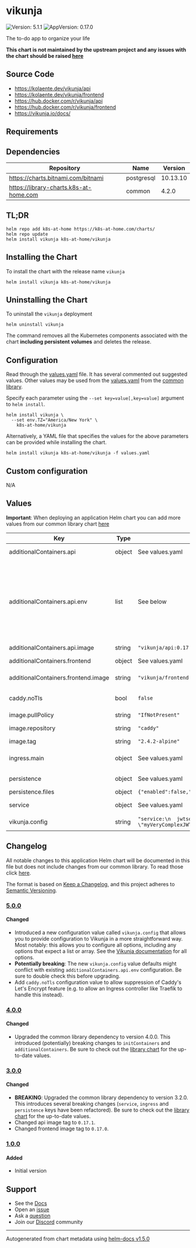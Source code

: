 # vikunja

![Version: 5.1.1](https://img.shields.io/badge/Version-5.1.1-informational?style=flat-square) ![AppVersion: 0.17.0](https://img.shields.io/badge/AppVersion-0.17.0-informational?style=flat-square)

The to-do app to organize your life

**This chart is not maintained by the upstream project and any issues with the chart should be raised [here](https://github.com/k8s-at-home/charts/issues/new/choose)**

## Source Code

* <https://kolaente.dev/vikunja/api>
* <https://kolaente.dev/vikunja/frontend>
* <https://hub.docker.com/r/vikunja/api>
* <https://hub.docker.com/r/vikunja/frontend>
* <https://vikunja.io/docs/>

## Requirements

## Dependencies

| Repository | Name | Version |
|------------|------|---------|
| https://charts.bitnami.com/bitnami | postgresql | 10.13.10 |
| https://library-charts.k8s-at-home.com | common | 4.2.0 |

## TL;DR

```console
helm repo add k8s-at-home https://k8s-at-home.com/charts/
helm repo update
helm install vikunja k8s-at-home/vikunja
```

## Installing the Chart

To install the chart with the release name `vikunja`

```console
helm install vikunja k8s-at-home/vikunja
```

## Uninstalling the Chart

To uninstall the `vikunja` deployment

```console
helm uninstall vikunja
```

The command removes all the Kubernetes components associated with the chart **including persistent volumes** and deletes the release.

## Configuration

Read through the [values.yaml](./values.yaml) file. It has several commented out suggested values.
Other values may be used from the [values.yaml](https://github.com/k8s-at-home/library-charts/tree/main/charts/stable/common/values.yaml) from the [common library](https://github.com/k8s-at-home/library-charts/tree/main/charts/stable/common).

Specify each parameter using the `--set key=value[,key=value]` argument to `helm install`.

```console
helm install vikunja \
  --set env.TZ="America/New York" \
    k8s-at-home/vikunja
```

Alternatively, a YAML file that specifies the values for the above parameters can be provided while installing the chart.

```console
helm install vikunja k8s-at-home/vikunja -f values.yaml
```

## Custom configuration

N/A

## Values

**Important**: When deploying an application Helm chart you can add more values from our common library chart [here](https://github.com/k8s-at-home/library-charts/tree/main/charts/stable/common)

| Key | Type | Default | Description |
|-----|------|---------|-------------|
| additionalContainers.api | object | See values.yaml | Set up the vikunja API container. |
| additionalContainers.api.env | list | See below | You can declare most Vikunja parameters as environment variables. Please consult https://vikunja.io/docs/config-options/ to see all parameters. Note that parameters that are an array cannot be defined as environment variables (like the OpenID Connect settings). Use the vikunja.config Value for that. |
| additionalContainers.api.image | string | `"vikunja/api:0.17.1"` | Vikunja api image and tag |
| additionalContainers.frontend | object | See values.yaml | Set up the vikunja frontend container. |
| additionalContainers.frontend.image | string | `"vikunja/frontend:0.17.0"` | Vikunja frontend image and tag |
| caddy.noTls | bool | `false` | Disable auto tls if behind another loadbalancer or ingress |
| image.pullPolicy | string | `"IfNotPresent"` |  |
| image.repository | string | `"caddy"` | Caddy reverse proxy image and tag |
| image.tag | string | `"2.4.2-alpine"` | vikunja api image tag |
| ingress.main | object | See values.yaml | Enable and configure ingress settings for the chart under this key. |
| persistence | object | See values.yaml | Configure persistence settings for the chart under this key. |
| persistence.files | object | `{"enabled":false,"mountpath":"/app/vikunja/files"}` | Volume used for static files |
| service | object | See values.yaml | Configures service settings for the chart. |
| vikunja.config | string | `"service:\n  jwtsecret: \"myVeryComplexJWTSecret\""` | Provide Vikunja config as YAML string |

## Changelog

All notable changes to this application Helm chart will be documented in this file but does not include changes from our common library. To read those click [here](https://github.com/k8s-at-home/library-charts/tree/main/charts/stable/common#changelog).

The format is based on [Keep a Changelog](https://keepachangelog.com/en/1.0.0/), and this project adheres to [Semantic Versioning](https://semver.org/spec/v2.0.0.html).

### [5.0.0]

#### Changed

- Introduced a new configuration value called `vikunja.config` that allows you to provide configuration to Vikunja in a more straightforward way. Most notably: this allows you to configure all options, including any options that expect a list or array. See the [Vikunja documentation](https://vikunja.io/docs/config-options/) for all options.
- **Potentially breaking**: The new `vikunja.config` value defaults might conflict with existing `additionalContainers.api.env` configuration. Be sure to double check this before upgrading.
- Add `caddy.noTls` configuration value to allow suppression of Caddy's Let's Encrypt feature (e.g. to allow an Ingress controller like Traefik to handle this instead).

### [4.0.0]

#### Changed

- Upgraded the common library dependency to version 4.0.0. This introduced (potentially) breaking changes to `initContainers` and `additionalContainers`. Be sure to check out the [library chart](https://github.com/k8s-at-home/library-charts/blob/common-4.0.0/charts/stable/common/) for the up-to-date values.

### [3.0.0]

#### Changed

- **BREAKING**: Upgraded the common library dependency to version 3.2.0. This introduces several breaking changes (`service`, `ingress` and `persistence` keys have been refactored).
  Be sure to check out the [library chart](https://github.com/k8s-at-home/library-charts/blob/common-3.2.0/charts/stable/common/) for the up-to-date values.
- Changed api image tag to `0.17.1`.
- Changed frontend image tag to `0.17.0`.

### [1.0.0]

#### Added

- Initial version

[5.0.0]: #500
[4.0.0]: #400
[3.0.0]: #300
[1.0.0]: #100

## Support

- See the [Docs](https://docs.k8s-at-home.com/our-helm-charts/getting-started/)
- Open an [issue](https://github.com/k8s-at-home/charts/issues/new/choose)
- Ask a [question](https://github.com/k8s-at-home/organization/discussions)
- Join our [Discord](https://discord.gg/sTMX7Vh) community

----------------------------------------------
Autogenerated from chart metadata using [helm-docs v1.5.0](https://github.com/norwoodj/helm-docs/releases/v1.5.0)
